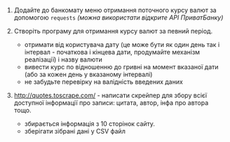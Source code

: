 1. Додайте до банкомату меню отримання поточного курсу валют за допомогою `requests` _(можна використати відкрите API ПриватБанку)_
2. Створіть програму для отримання курсу валют за певний період.
   - отримати від користувача дату (це може бути як один день так і інтервал - початкова і кінцева дати, продумайте механізм реалізації) і назву валюти
   - вивести курс по відношенню до гривні на момент вказаної дати (або за кожен день у вказаному інтервалі)
   - не забудьте перевірку на валідність введених даних

3. http://quotes.toscrape.com/ - написати скрейпер для збору всієї доступної інформації про записи: цитата, автор, інфа про автора тощо.
   - збирається інформація з 10 сторінок сайту.
   - зберігати зібрані дані у CSV файл